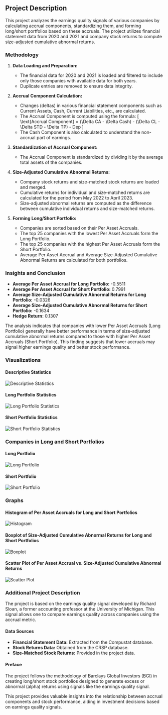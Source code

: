 ## Project Description

This project analyzes the earnings quality signals of various companies by calculating accrual components, standardizing them, and forming long/short portfolios based on these accruals. The project utilizes financial statement data from 2020 and 2021 and company stock returns to compute size-adjusted cumulative abnormal returns.

### Methodology

1. **Data Loading and Preparation:**
   - The financial data for 2020 and 2021 is loaded and filtered to include only those companies with available data for both years.
   - Duplicate entries are removed to ensure data integrity.

2. **Accrual Component Calculation:**
   - Changes (deltas) in various financial statement components such as Current Assets, Cash, Current Liabilities, etc., are calculated.
   - The Accrual Component is computed using the formula: 
     \[
     \text{Accrual Component} = (\Delta CA - \Delta Cash) - (\Delta CL - \Delta STD - \Delta TP) - Dep
     \]
   - The Cash Component is also calculated to understand the non-accrual part of earnings.

3. **Standardization of Accrual Component:**
   - The Accrual Component is standardized by dividing it by the average total assets of the companies.

4. **Size-Adjusted Cumulative Abnormal Returns:**
   - Company stock returns and size-matched stock returns are loaded and merged.
   - Cumulative returns for individual and size-matched returns are calculated for the period from May 2022 to April 2023.
   - Size-adjusted abnormal returns are computed as the difference between cumulative individual returns and size-matched returns.

5. **Forming Long/Short Portfolio:**
   - Companies are sorted based on their Per Asset Accruals.
   - The top 25 companies with the lowest Per Asset Accruals form the Long Portfolio.
   - The top 25 companies with the highest Per Asset Accruals form the Short Portfolio.
   - Average Per Asset Accrual and Average Size-Adjusted Cumulative Abnormal Returns are calculated for both portfolios.

### Insights and Conclusion

- **Average Per Asset Accrual for Long Portfolio:** -0.5511
- **Average Per Asset Accrual for Short Portfolio:** 0.7991
- **Average Size-Adjusted Cumulative Abnormal Returns for Long Portfolio:** -0.0326
- **Average Size-Adjusted Cumulative Abnormal Returns for Short Portfolio:** -0.1634
- **Hedge Return:** 0.1307

The analysis indicates that companies with lower Per Asset Accruals (Long Portfolio) generally have better performance in terms of size-adjusted cumulative abnormal returns compared to those with higher Per Asset Accruals (Short Portfolio). This finding suggests that lower accruals may signal higher earnings quality and better stock performance.

### Visualizations

#### Descriptive Statistics
![Descriptive Statistics](/descriptive_statistics_screenshot.png)

#### Long Portfolio Statistics
![Long Portfolio Statistics](/long_portfolio_statistics_screenshot.png)

#### Short Portfolio Statistics
![Short Portfolio Statistics](/short_portfolio_statistics_screenshot.png)

### Companies in Long and Short Portfolios

#### Long Portfolio
![Long Portfolio](/long_portfolio_screenshot.png)

#### Short Portfolio
![Short Portfolio](/short_portfolio_screenshot.png)

### Graphs

#### Histogram of Per Asset Accruals for Long and Short Portfolios
![Histogram](/histogram_screenshot.png)

#### Boxplot of Size-Adjusted Cumulative Abnormal Returns for Long and Short Portfolios
![Boxplot](/boxplot_screenshot.png)

#### Scatter Plot of Per Asset Accrual vs. Size-Adjusted Cumulative Abnormal Returns
![Scatter Plot](/scatter_plot_screenshot.png)


### Additional Project Description

The project is based on the earnings quality signal developed by Richard Sloan, a former accounting professor at the University of Michigan. This signal allows one to compare earnings quality across companies using the accrual metric.

#### Data Sources
- **Financial Statement Data:** Extracted from the Compustat database.
- **Stock Returns Data:** Obtained from the CRSP database.
- **Size-Matched Stock Returns:** Provided in the project data.

#### Preface
The project follows the methodology of Barclays Global Investors (BGI) in creating long/short stock portfolios designed to generate excess or abnormal (alpha) returns using signals like the earnings quality signal.

This project provides valuable insights into the relationship between accrual components and stock performance, aiding in investment decisions based on earnings quality signals.
